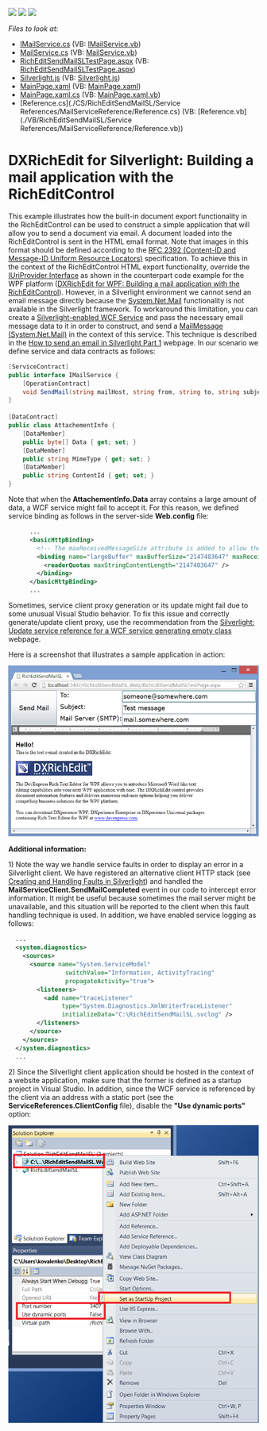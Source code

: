 <!-- default badges list -->
![](https://img.shields.io/endpoint?url=https://codecentral.devexpress.com/api/v1/VersionRange/128605969/12.2.10%2B)
[![](https://img.shields.io/badge/Open_in_DevExpress_Support_Center-FF7200?style=flat-square&logo=DevExpress&logoColor=white)](https://supportcenter.devexpress.com/ticket/details/E4732)
[![](https://img.shields.io/badge/📖_How_to_use_DevExpress_Examples-e9f6fc?style=flat-square)](https://docs.devexpress.com/GeneralInformation/403183)
<!-- default badges end -->
<!-- default file list -->
*Files to look at*:

* [IMailService.cs](./CS/RichEditSendMailSL.Web/App_Code/IMailService.cs) (VB: [IMailService.vb](./VB/RichEditSendMailSL.Web/App_Code/IMailService.vb))
* [MailService.cs](./CS/RichEditSendMailSL.Web/App_Code/MailService.cs) (VB: [MailService.vb](./VB/RichEditSendMailSL.Web/App_Code/MailService.vb))
* [RichEditSendMailSLTestPage.aspx](./CS/RichEditSendMailSL.Web/RichEditSendMailSLTestPage.aspx) (VB: [RichEditSendMailSLTestPage.aspx](./VB/RichEditSendMailSL.Web/RichEditSendMailSLTestPage.aspx))
* [Silverlight.js](./CS/RichEditSendMailSL.Web/Silverlight.js) (VB: [Silverlight.js](./VB/RichEditSendMailSL.Web/Silverlight.js))
* [MainPage.xaml](./CS/RichEditSendMailSL/MainPage.xaml) (VB: [MainPage.xaml](./VB/RichEditSendMailSL/MainPage.xaml))
* [MainPage.xaml.cs](./CS/RichEditSendMailSL/MainPage.xaml.cs) (VB: [MainPage.xaml.vb](./VB/RichEditSendMailSL/MainPage.xaml.vb))
* [Reference.cs](./CS/RichEditSendMailSL/Service References/MailServiceReference/Reference.cs) (VB: [Reference.vb](./VB/RichEditSendMailSL/Service References/MailServiceReference/Reference.vb))
<!-- default file list end -->
# DXRichEdit for Silverlight: Building a mail application with the RichEditControl


<p>This example illustrates how the built-in document export functionality in the RichEditControl can be used to construct a simple application that will allow you to send a document via email. A document loaded into the RichEditControl is sent in the HTML email format. Note that images in this format should be defined according to the <a href="http://tools.ietf.org/html/rfc2392">RFC 2392 (Content-ID and Message-ID Uniform Resource Locators)</a> specification. To achieve this in the context of the RichEditControl HTML export functionality, override the <a href="http://documentation.devexpress.com/#CoreLibraries/clsDevExpressXtraRichEditServicesIUriProvidertopic">IUriProvider Interface</a> as shown in the counterpart code example for the WPF platform (<a href="https://www.devexpress.com/Support/Center/p/E3276">DXRichEdit for WPF: Building a mail application with the RichEditControl</a>). However, in a Silverlight environment we cannot send an email message directly because the <a href="http://msdn.microsoft.com/en-us/library/system.net.mail.aspx">System.Net.Mail</a> functionality is not available in the Silverlight framework. To workaround this limitation, you can create a <a href="http://silverlightenabledwcfservices.blogspot.ru/">Silverlight-enabled WCF Service</a> and pass the necessary email message data to it in order to construct, and send a <a href="http://msdn.microsoft.com/en-us/library/system.net.mail.mailmessage.aspx">MailMessage (System.Net.Mail)</a> in the context of this service. This technique is described in the <a href="http://www.dotnetfunda.com/articles/article1074-how-to-send-an-email-in-silverlight-part-1.aspx">How to send an email in Silverlight Part 1</a> webpage. In our scenario we define service and data contracts as follows:</p><p></p>

```cs
[ServiceContract]
public interface IMailService {
    [OperationContract]
    void SendMail(string mailHost, string from, string to, string subject, string body, List<AttachementInfo> attachments);
}

[DataContract]
public class AttachementInfo {
    [DataMember]
    public byte[] Data { get; set; }
    [DataMember]
    public string MimeType { get; set; }
    [DataMember]
    public string ContentId { get; set; }
}
```

<p></p><p>Note that when the <strong>AttachementInfo.Data</strong> array contains a large amount of data, a WCF service might fail to accept it. For this reason, we defined service binding as follows in the server-side <strong>Web.config</strong> file:</p><p></p>

```xml
      ...
      <basicHttpBinding>
        <!-- The maxReceivedMessageSize attribute is added to allow the posting of a large amount of data to the service -->
        <binding name="largeBuffer" maxBufferSize="2147483647" maxReceivedMessageSize="2147483647">
          <readerQuotas maxStringContentLength="2147483647" />
        </binding>
      </basicHttpBinding>
      ...
```

<p></p><p>Sometimes, service client proxy generation or its update might fail due to some unusual Visual Studio behavior. To fix this issue and correctly generate/update client proxy, use the recommendation from the <a href="http://smehrozalam.wordpress.com/2009/10/29/silverlight-update-service-reference-for-a-wcf-service-generting-empty-class/">Silverlight: Update service reference for a WCF service generating empty class</a> webpage.</p><p></p><p>Here is a screenshot that illustrates a sample application in action:</p><p></p><p><img src="https://raw.githubusercontent.com/DevExpress-Examples/dxrichedit-for-silverlight-building-a-mail-application-with-the-richeditcontrol-e4732/12.2.10+/media/78874abf-639d-48d2-9d9d-628900cfb5d6.png"></p><p></p><p><strong>Additional information:</strong></p><p></p><p>1) Note the way we handle service faults in order to display an error in a Silverlight client. We have registered an alternative client HTTP stack (see <a href="http://msdn.microsoft.com/de-de/library/ee844556.aspx">Creating and Handling Faults in Silverlight</a>) and handled the <strong>MailServiceClient.SendMailCompleted</strong> event in our code to intercept error information. It might be useful because sometimes the mail server might be unavailable, and this situation will be reported to the client when this fault handling technique is used. In addition, we have enabled service logging as follows:</p><p></p>

```xml
  ...
  <system.diagnostics>
    <sources>
      <source name="System.ServiceModel"
                switchValue="Information, ActivityTracing"
                propagateActivity="true">
        <listeners>
          <add name="traceListener"
               type="System.Diagnostics.XmlWriterTraceListener"
               initializeData="C:\RichEditSendMailSL.svclog" />
        </listeners>
      </source>
    </sources>
  </system.diagnostics>
  ...
```

<p></p><p>2) Since the Silverlight client application should be hosted in the context of a website application, make sure that the former is defined as a startup project in Visual Studio. In addition, since the WCF service is referenced by the client via an address with a static port (see the <strong>ServiceReferences.ClientConfig</strong> file), disable the <strong>"Use dynamic ports"</strong> option:</p><p></p><p><img src="https://raw.githubusercontent.com/DevExpress-Examples/dxrichedit-for-silverlight-building-a-mail-application-with-the-richeditcontrol-e4732/12.2.10+/media/30af62f5-016c-4fae-b1a9-04609c90449f.png"></p><p></p>

<br/>


